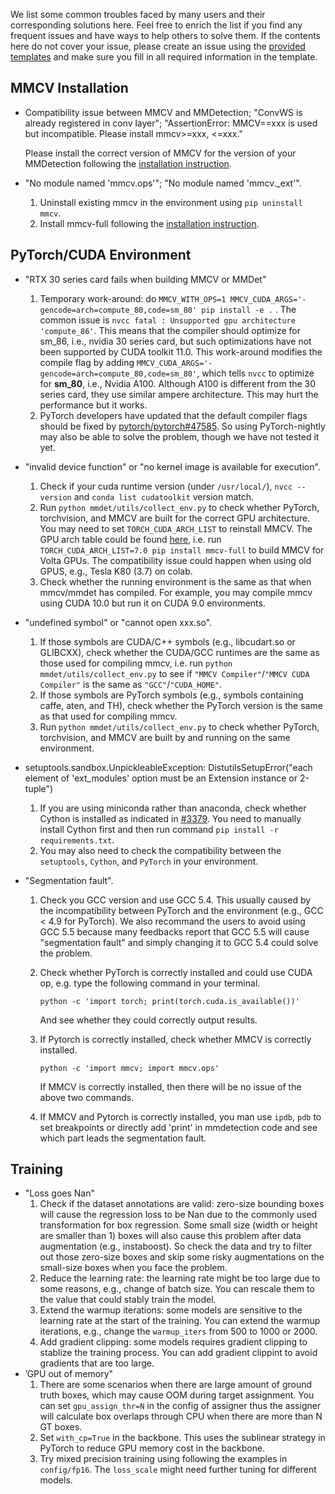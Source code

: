 We list some common troubles faced by many users and their corresponding solutions here. Feel free to enrich the list if
you find any frequent issues and have ways to help others to solve them. If the contents here do not cover your issue,
please create an issue using
the [provided templates](https://github.com/open-mmlab/mmdetection/blob/master/.github/ISSUE_TEMPLATE/error-report.md)
and make sure you fill in all required information in the template.

## MMCV Installation

- Compatibility issue between MMCV and MMDetection; "ConvWS is already registered in conv layer"; "AssertionError:
  MMCV==xxx is used but incompatible. Please install mmcv>=xxx, <=xxx."

  Please install the correct version of MMCV for the version of your MMDetection following
  the [installation instruction](https://mmdetection.readthedocs.io/en/latest/get_started.html#installation).

- "No module named 'mmcv.ops'"; "No module named 'mmcv._ext'".

    1. Uninstall existing mmcv in the environment using `pip uninstall mmcv`.
    2. Install mmcv-full following the [installation instruction](https://mmcv.readthedocs.io/en/latest/#installation).

## PyTorch/CUDA Environment

- "RTX 30 series card fails when building MMCV or MMDet"

    1. Temporary work-around: do `MMCV_WITH_OPS=1 MMCV_CUDA_ARGS='-gencode=arch=compute_80,code=sm_80' pip install -e .`
       . The common issue is `nvcc fatal : Unsupported gpu architecture 'compute_86'`. This means that the compiler
       should optimize for sm_86, i.e., nvidia 30 series card, but such optimizations have not been supported by CUDA
       toolkit 11.0. This work-around modifies the compile flag by
       adding `MMCV_CUDA_ARGS='-gencode=arch=compute_80,code=sm_80'`, which tells `nvcc` to optimize for **sm_80**,
       i.e., Nvidia A100. Although A100 is different from the 30 series card, they use similar ampere architecture. This
       may hurt the performance but it works.
    2. PyTorch developers have updated that the default compiler flags should be fixed
       by [pytorch/pytorch#47585](https://github.com/pytorch/pytorch/pull/47585). So using PyTorch-nightly may also be
       able to solve the problem, though we have not tested it yet.

- "invalid device function" or "no kernel image is available for execution".

    1. Check if your cuda runtime version (under `/usr/local/`), `nvcc --version` and `conda list cudatoolkit` version
       match.
    2. Run `python mmdet/utils/collect_env.py` to check whether PyTorch, torchvision, and MMCV are built for the correct
       GPU architecture. You may need to set `TORCH_CUDA_ARCH_LIST` to reinstall MMCV. The GPU arch table could be
       found [here](https://docs.nvidia.com/cuda/cuda-compiler-driver-nvcc/index.html#gpu-feature-list), i.e.
       run `TORCH_CUDA_ARCH_LIST=7.0 pip install mmcv-full` to build MMCV for Volta GPUs. The compatibility issue could
       happen when using old GPUS, e.g., Tesla K80 (3.7) on colab.
    3. Check whether the running environment is the same as that when mmcv/mmdet has compiled. For example, you may
       compile mmcv using CUDA 10.0 but run it on CUDA 9.0 environments.

- "undefined symbol" or "cannot open xxx.so".

    1. If those symbols are CUDA/C++ symbols (e.g., libcudart.so or GLIBCXX), check whether the CUDA/GCC runtimes are
       the same as those used for compiling mmcv, i.e. run `python mmdet/utils/collect_env.py` to see
       if `"MMCV Compiler"`/`"MMCV CUDA Compiler"` is the same as `"GCC"`/`"CUDA_HOME"`.
    2. If those symbols are PyTorch symbols (e.g., symbols containing caffe, aten, and TH), check whether the PyTorch
       version is the same as that used for compiling mmcv.
    3. Run `python mmdet/utils/collect_env.py` to check whether PyTorch, torchvision, and MMCV are built by and running
       on the same environment.

- setuptools.sandbox.UnpickleableException: DistutilsSetupError("each element of 'ext_modules' option must be an
  Extension instance or 2-tuple")

    1. If you are using miniconda rather than anaconda, check whether Cython is installed as indicated
       in [#3379](https://github.com/open-mmlab/mmdetection/issues/3379). You need to manually install Cython first and
       then run command `pip install -r requirements.txt`.
    2. You may also need to check the compatibility between the `setuptools`, `Cython`, and `PyTorch` in your
       environment.

- "Segmentation fault".
    1. Check you GCC version and use GCC 5.4. This usually caused by the incompatibility between PyTorch and the
       environment (e.g., GCC < 4.9 for PyTorch). We also recommand the users to avoid using GCC 5.5 because many
       feedbacks report that GCC 5.5 will cause "segmentation fault" and simply changing it to GCC 5.4 could solve the
       problem.

    2. Check whether PyTorch is correctly installed and could use CUDA op, e.g. type the following command in your
       terminal.

        ```shell
        python -c 'import torch; print(torch.cuda.is_available())'
        ```

       And see whether they could correctly output results.

    3. If Pytorch is correctly installed, check whether MMCV is correctly installed.

        ```shell
        python -c 'import mmcv; import mmcv.ops'
        ```

       If MMCV is correctly installed, then there will be no issue of the above two commands.

    4. If MMCV and Pytorch is correctly installed, you man use `ipdb`, `pdb` to set breakpoints or directly add 'print'
       in mmdetection code and see which part leads the segmentation fault.

## Training

- "Loss goes Nan"
    1. Check if the dataset annotations are valid: zero-size bounding boxes will cause the regression loss to be Nan due
       to the commonly used transformation for box regression. Some small size (width or height are smaller than 1)
       boxes will also cause this problem after data augmentation (e.g., instaboost). So check the data and try to
       filter out those zero-size boxes and skip some risky augmentations on the small-size boxes when you face the
       problem.
    2. Reduce the learning rate: the learning rate might be too large due to some reasons, e.g., change of batch size.
       You can rescale them to the value that could stably train the model.
    3. Extend the warmup iterations: some models are sensitive to the learning rate at the start of the training. You
       can extend the warmup iterations, e.g., change the `warmup_iters` from 500 to 1000 or 2000.
    4. Add gradient clipping: some models requires gradient clipping to stablize the training process. You can add
       gradient clippint to avoid gradients that are too large.
- ’GPU out of memory"
    1. There are some scenarios when there are large amount of ground truth boxes, which may cause OOM during target
       assignment. You can set `gpu_assign_thr=N` in the config of assigner thus the assigner will calculate box
       overlaps through CPU when there are more than N GT boxes.
    2. Set `with_cp=True` in the backbone. This uses the sublinear strategy in PyTorch to reduce GPU memory cost in the
       backbone.
    3. Try mixed precision training using following the examples in `config/fp16`. The `loss_scale` might need further
       tuning for different models.

